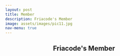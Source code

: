 ```yaml
---
layout: post
title: Member
description: Friacode's Member
image: assets/images/pic11.jpg
nav-menu: true
---
```


<div id="main" class="alt">
  <section id="one">
    <div class="inner">
      <header class="major">
        <h1>Friacode's Member</h1>
      </header>

  </section>
</div>
